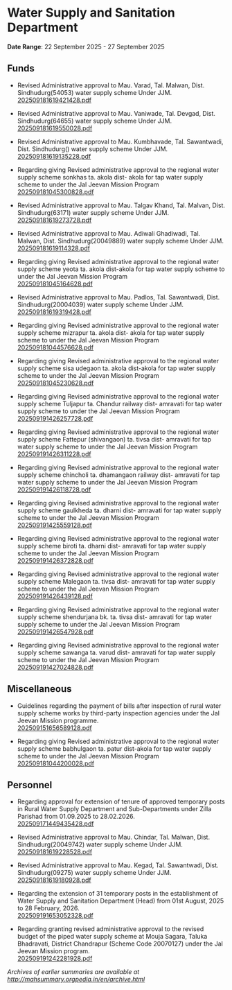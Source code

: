 # Water Supply and Sanitation Department

**Date Range**: 22 September 2025 - 27 September 2025


## Funds
- Revised Administrative approval to Mau. Varad, Tal. Malwan, Dist. Sindhudurg(54053) water supply scheme Under JJM.\
  [202509181619421428.pdf](https://gr.maharashtra.gov.in/Site/Upload/Government%20Resolutions/English/202509181619421428.pdf)

- Revised Administrative approval to Mau. Vaniwade, Tal. Devgad, Dist. Sindhudurg(64655) water supply scheme Under JJM.\
  [202509181619550028.pdf](https://gr.maharashtra.gov.in/Site/Upload/Government%20Resolutions/English/202509181619550028.pdf)

- Revised Administrative approval to Mau. Kumbhavade, Tal. Sawantwadi, Dist. Sindhudurg() water supply scheme Under JJM.\
  [202509181619135228.pdf](https://gr.maharashtra.gov.in/Site/Upload/Government%20Resolutions/English/202509181619135228.pdf)

- Regarding giving Revised administrative approval to the regional water supply scheme   sonkhas  ta. akola  dist- akola for tap water supply scheme to under the Jal Jeevan Mission Program\
  [202509181045300828.pdf](https://gr.maharashtra.gov.in/Site/Upload/Government%20Resolutions/English/202509181045300828.pdf)

- Revised Administrative approval to Mau. Talgav Khand, Tal. Malvan, Dist. Sindhudurg(63171) water supply scheme Under JJM.\
  [202509181619273728.pdf](https://gr.maharashtra.gov.in/Site/Upload/Government%20Resolutions/English/202509181619273728.pdf)

- Revised Administrative approval to Mau. Adiwali Ghadiwadi, Tal. Malwan, Dist. Sindhudurg(20049889) water supply scheme Under JJM.\
  [202509181619114328.pdf](https://gr.maharashtra.gov.in/Site/Upload/Government%20Resolutions/English/202509181619114328.pdf)

- Regarding giving Revised administrative approval to the regional water supply scheme   yeota  ta. akola  dist-akola for tap water supply scheme to under the Jal Jeevan Mission Program\
  [202509181045164628.pdf](https://gr.maharashtra.gov.in/Site/Upload/Government%20Resolutions/English/202509181045164628.pdf)

- Revised Administrative approval to Mau. Padlos, Tal. Sawantwadi, Dist. Sindhudurg(20004039) water supply scheme Under JJM.\
  [202509181619319428.pdf](https://gr.maharashtra.gov.in/Site/Upload/Government%20Resolutions/English/202509181619319428.pdf)

- Regarding giving Revised administrative approval to the regional water supply scheme   mizrapur  ta. akola  dist- akola for tap water supply scheme to under the Jal Jeevan Mission Program\
  [202509181044576628.pdf](https://gr.maharashtra.gov.in/Site/Upload/Government%20Resolutions/English/202509181044576628.pdf)

- Regarding giving Revised administrative approval to the regional water supply scheme   sisa udegaon  ta. akola  dist-akola for tap water supply scheme to under the Jal Jeevan Mission Program\
  [202509181045230628.pdf](https://gr.maharashtra.gov.in/Site/Upload/Government%20Resolutions/English/202509181045230628.pdf)

- Regarding giving Revised administrative approval to the regional water supply scheme   Tuljapur  ta. Chandur railway dist- amravati for tap water supply scheme to under the Jal Jeevan Mission Program\
  [202509191426257728.pdf](https://gr.maharashtra.gov.in/Site/Upload/Government%20Resolutions/English/202509191426257728.pdf)

- Regarding giving Revised administrative approval to the regional water supply scheme   Fattepur (shivangaon)  ta. tivsa  dist- amravati for tap water supply scheme to under the Jal Jeevan Mission Program\
  [202509191426311228.pdf](https://gr.maharashtra.gov.in/Site/Upload/Government%20Resolutions/English/202509191426311228.pdf)

- Regarding giving Revised administrative approval to the regional water supply scheme   chincholi  ta. dhamangaon railway  dist- amravati for tap water supply scheme to under the Jal Jeevan Mission Program\
  [202509191426118728.pdf](https://gr.maharashtra.gov.in/Site/Upload/Government%20Resolutions/English/202509191426118728.pdf)

- Regarding giving Revised administrative approval to the regional water supply scheme   gaulkheda  ta. dharni  dist- amravati for tap water supply scheme to under the Jal Jeevan Mission Program\
  [202509191425559128.pdf](https://gr.maharashtra.gov.in/Site/Upload/Government%20Resolutions/English/202509191425559128.pdf)

- Regarding giving Revised administrative approval to the regional water supply scheme   biroti  ta. dharni  dist- amravati for tap water supply scheme to under the Jal Jeevan Mission Program\
  [202509191426372828.pdf](https://gr.maharashtra.gov.in/Site/Upload/Government%20Resolutions/English/202509191426372828.pdf)

- Regarding giving Revised administrative approval to the regional water supply scheme   Malegaon  ta. tivsa  dist- amravati for tap water supply scheme to under the Jal Jeevan Mission Program\
  [202509191426439128.pdf](https://gr.maharashtra.gov.in/Site/Upload/Government%20Resolutions/English/202509191426439128.pdf)

- Regarding giving Revised administrative approval to the regional water supply scheme   shendurjana bk.  ta. tivsa dist- amravati for tap water supply scheme to under the Jal Jeevan Mission Program\
  [202509191426547928.pdf](https://gr.maharashtra.gov.in/Site/Upload/Government%20Resolutions/English/202509191426547928.pdf)

- Regarding giving Revised administrative approval to the regional water supply scheme   sawanga  ta. varud dist- amravati for tap water supply scheme to under the Jal Jeevan Mission Program\
  [202509191427024828.pdf](https://gr.maharashtra.gov.in/Site/Upload/Government%20Resolutions/English/202509191427024828.pdf)

## Miscellaneous
- Guidelines regarding the payment of bills after inspection of rural water supply scheme works by third-party inspection agencies under the Jal Jeevan Mission programme.\
  [202509151656589128.pdf](https://gr.maharashtra.gov.in/Site/Upload/Government%20Resolutions/English/202509151656589128.pdf)

- Regarding giving Revised administrative approval to the regional water supply scheme   babhulgaon  ta. patur  dist-akola for tap water supply scheme to under the Jal Jeevan Mission Program\
  [202509181044200028.pdf](https://gr.maharashtra.gov.in/Site/Upload/Government%20Resolutions/English/202509181044200028.pdf)

## Personnel
- Regarding approval for extension of tenure of approved temporary posts in Rural Water Supply Department and Sub-Departments under Zilla Parishad from 01.09.2025 to 28.02.2026.\
  [202509171449435428.pdf](https://gr.maharashtra.gov.in/Site/Upload/Government%20Resolutions/English/202509171449435428.pdf)

- Revised Administrative approval to Mau. Chindar, Tal. Malwan, Dist. Sindhudurg(20049742) water supply scheme Under JJM.\
  [202509181619228528.pdf](https://gr.maharashtra.gov.in/Site/Upload/Government%20Resolutions/English/202509181619228528.pdf)

- Revised Administrative approval to Mau. Kegad, Tal. Sawantwadi, Dist. Sindhudurg(09275) water supply scheme Under JJM.\
  [202509181619180928.pdf](https://gr.maharashtra.gov.in/Site/Upload/Government%20Resolutions/English/202509181619180928.pdf)

- Regarding the extension of 31 temporary posts in the establishment of Water Supply and Sanitation Department (Head) from 01st August, 2025 to 28 February, 2026.\
  [202509191653052328.pdf](https://gr.maharashtra.gov.in/Site/Upload/Government%20Resolutions/English/202509191653052328.pdf)

- Regarding granting revised administrative approval to the revised budget of the piped water supply scheme at Mouja Sagara, Taluka Bhadravati, District Chandrapur (Scheme Code 20070127) under the Jal Jeevan Mission program.\
  [202509191242281928.pdf](https://gr.maharashtra.gov.in/Site/Upload/Government%20Resolutions/English/202509191242281928.pdf)


*Archives of earlier summaries are available at http://mahsummary.orgpedia.in/en/archive.html*